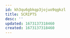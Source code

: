 ```yaml
---
id: kh3qu6gbkqp3jojuo9qgkzl
title: SCRIPTS
desc: ''
updated: 1673137318460
created: 1673137318460
---
```

